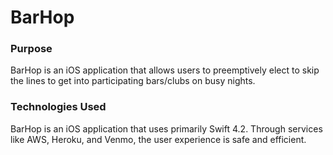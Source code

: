 # BarHop

### Purpose
BarHop is an iOS application that allows users to preemptively elect to skip the lines to get into participating bars/clubs on busy nights.

### Technologies Used
BarHop is an iOS application that uses primarily Swift 4.2. Through services like AWS, Heroku, and Venmo, the user experience is safe and efficient.
